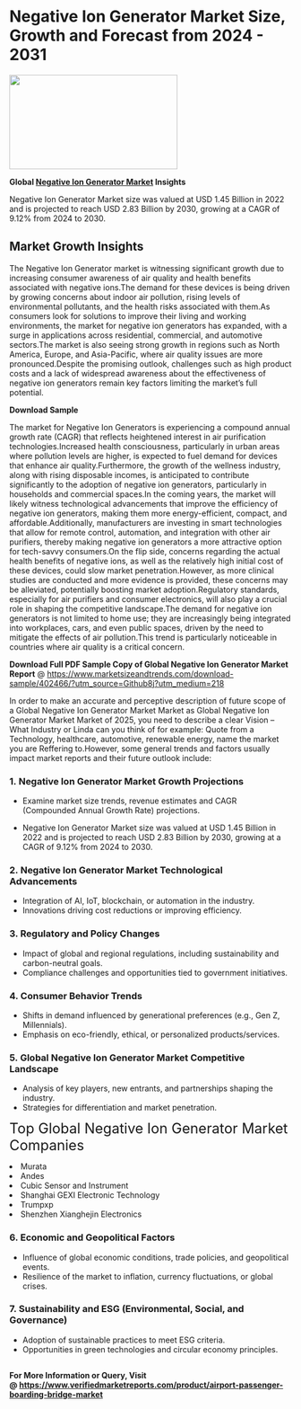 <H1>Negative Ion Generator Market Size, Growth and Forecast from 2024 - 2031</H1><img class="aligncenter size-medium wp-image-584254" src="https://thirdeyenews.in/wp-content/uploads/2024/09/Global-Market-Research-300x168.jpeg" alt="" width="300" height="168" /><p><strong>Global&nbsp;<a href="https://www.marketsizeandtrends.com/download-sample/402466/?utm_source=Github8j?utm_medium=218">Negative Ion Generator Market</a> Insights</strong></p><p>Negative Ion Generator Market size was valued at USD 1.45 Billion in 2022 and is projected to reach USD 2.83 Billion by 2030, growing at a CAGR of 9.12% from 2024 to 2030.</p><p><h2>Market Growth Insights</h2> <p>The Negative Ion Generator market is witnessing significant growth due to increasing consumer awareness of air quality and health benefits associated with negative ions.The demand for these devices is being driven by growing concerns about indoor air pollution, rising levels of environmental pollutants, and the health risks associated with them.As consumers look for solutions to improve their living and working environments, the market for negative ion generators has expanded, with a surge in applications across residential, commercial, and automotive sectors.The market is also seeing strong growth in regions such as North America, Europe, and Asia-Pacific, where air quality issues are more pronounced.Despite the promising outlook, challenges such as high product costs and a lack of widespread awareness about the effectiveness of negative ion generators remain key factors limiting the market’s full potential.</p> <p><strong>Download Sample</strong></p> <p>The market for Negative Ion Generators is experiencing a compound annual growth rate (CAGR) that reflects heightened interest in air purification technologies.Increased health consciousness, particularly in urban areas where pollution levels are higher, is expected to fuel demand for devices that enhance air quality.Furthermore, the growth of the wellness industry, along with rising disposable incomes, is anticipated to contribute significantly to the adoption of negative ion generators, particularly in households and commercial spaces.In the coming years, the market will likely witness technological advancements that improve the efficiency of negative ion generators, making them more energy-efficient, compact, and affordable.Additionally, manufacturers are investing in smart technologies that allow for remote control, automation, and integration with other air purifiers, thereby making negative ion generators a more attractive option for tech-savvy consumers.On the flip side, concerns regarding the actual health benefits of negative ions, as well as the relatively high initial cost of these devices, could slow market penetration.However, as more clinical studies are conducted and more evidence is provided, these concerns may be alleviated, potentially boosting market adoption.Regulatory standards, especially for air purifiers and consumer electronics, will also play a crucial role in shaping the competitive landscape.The demand for negative ion generators is not limited to home use; they are increasingly being integrated into workplaces, cars, and even public spaces, driven by the need to mitigate the effects of air pollution.This trend is particularly noticeable in countries where air quality is a critical concern.<p><span class=""><strong>Download Full PDF Sample Copy of Global Negative Ion Generator Market Report</strong> @ <a href="https://www.marketsizeandtrends.com/download-sample/402466/?utm_source=Github8j?utm_medium=218" target="_blank">https://www.marketsizeandtrends.com/download-sample/402466/?utm_source=Github8j?utm_medium=218</a></span></p><p>In order to make an accurate and perceptive description of future scope of a Global&nbsp;Negative Ion Generator Market Market as Global&nbsp;Negative Ion Generator Market Market of 2025, you need to describe a clear Vision &ndash; What Industry or Linda can you think of for example: Quote from a Technology, healthcare, automotive, renewable energy, name the market you are Reffering to.However, some general trends and factors usually impact market reports and their future outlook include:</p><h3>1.&nbsp;<strong>Negative Ion Generator Market Growth Projections</strong></h3><ul><li>Examine market size trends, revenue estimates and CAGR (Compounded Annual Growth Rate) projections.</li><li><p>Negative Ion Generator Market size was valued at USD 1.45 Billion in 2022 and is projected to reach USD 2.83 Billion by 2030, growing at a CAGR of 9.12% from 2024 to 2030.</p></li></ul><h3>2.&nbsp;<strong>Negative Ion Generator Market Technological Advancements</strong></h3><ul><li>Integration of AI, IoT, blockchain, or automation in the industry.</li><li>Innovations driving cost reductions or improving efficiency.</li></ul><h3>3.&nbsp;<strong>Regulatory and Policy Changes</strong></h3><ul><li>Impact of global and regional regulations, including sustainability and carbon-neutral goals.</li><li>Compliance challenges and opportunities tied to government initiatives.</li></ul><h3>4.&nbsp;<strong>Consumer Behavior Trends</strong></h3><ul><li>Shifts in demand influenced by generational preferences (e.g., Gen Z, Millennials).</li><li>Emphasis on eco-friendly, ethical, or personalized products/services.</li></ul><h3>5.&nbsp;<strong>Global Negative Ion Generator Market Competitive Landscape</strong></h3><ul><li>Analysis of key players, new entrants, and partnerships shaping the industry.</li><li>Strategies for differentiation and market penetration.</li></ul><p data-pm-slice="1 1 []"><span style="color: inherit; font-family: inherit; font-size: 25px;">Top Global Negative Ion Generator Market Companies</span></p><div class="" data-test-id=""><p><li>Murata</li><li> Andes</li><li> Cubic Sensor and Instrument</li><li> Shanghai GEXI Electronic Technology</li><li> Trumpxp</li><li> Shenzhen Xianghejin Electronics</li></p></div><h3>6.&nbsp;<strong>Economic and Geopolitical Factors</strong></h3><ul><li>Influence of global economic conditions, trade policies, and geopolitical events.</li><li>Resilience of the market to inflation, currency fluctuations, or global crises.</li></ul><h3>7.&nbsp;<strong>Sustainability and ESG (Environmental, Social, and Governance)</strong></h3><ul><li>Adoption of sustainable practices to meet ESG criteria.</li><li>Opportunities in green technologies and circular economy principles.</li></ul><h2><strong style="font-size: 14px;">For More Information or Query, Visit @&nbsp;</strong><a style="background-color: #ffffff; font-size: 14px;" href="https://www.marketsizeandtrends.com/report/negative-ion-generator-market/" target="_blank">https://www.verifiedmarketreports.com/product/airport-passenger-boarding-bridge-market</a></h2>